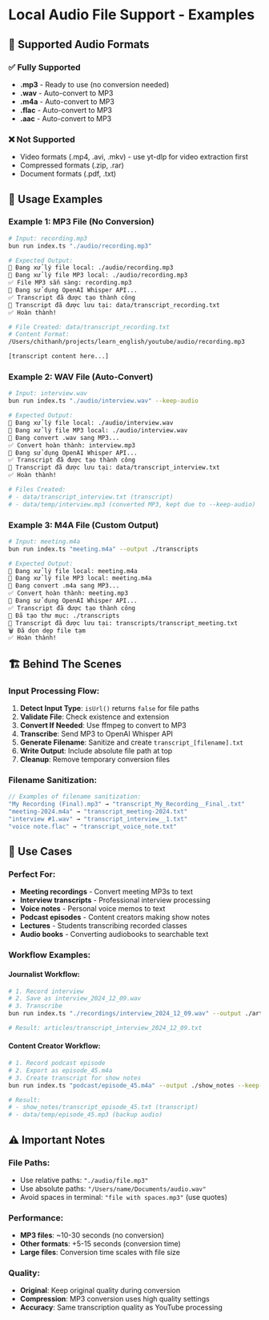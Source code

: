 # Local Audio File Support - Examples

## 🎵 **Supported Audio Formats**

### ✅ **Fully Supported**
- **.mp3** - Ready to use (no conversion needed)
- **.wav** - Auto-convert to MP3
- **.m4a** - Auto-convert to MP3 
- **.flac** - Auto-convert to MP3
- **.aac** - Auto-convert to MP3

### ❌ **Not Supported**
- Video formats (.mp4, .avi, .mkv) - use yt-dlp for video extraction first
- Compressed formats (.zip, .rar)
- Document formats (.pdf, .txt)

## 📝 **Usage Examples**

### **Example 1: MP3 File (No Conversion)**
```bash
# Input: recording.mp3
bun run index.ts "./audio/recording.mp3"

# Expected Output:
🎵 Đang xử lý file local: ./audio/recording.mp3
🎵 Đang xử lý file MP3 local: ./audio/recording.mp3
✅ File MP3 sẵn sàng: recording.mp3
🔄 Đang sử dụng OpenAI Whisper API...
✅ Transcript đã được tạo thành công
📝 Transcript đã được lưu tại: data/transcript_recording.txt
✅ Hoàn thành!

# File Created: data/transcript_recording.txt
# Content Format:
/Users/chithanh/projects/learn_english/youtube/audio/recording.mp3

[transcript content here...]
```

### **Example 2: WAV File (Auto-Convert)**
```bash
# Input: interview.wav  
bun run index.ts "./audio/interview.wav" --keep-audio

# Expected Output:
🎵 Đang xử lý file local: ./audio/interview.wav
🎵 Đang xử lý file MP3 local: ./audio/interview.wav
🔄 Đang convert .wav sang MP3...
✅ Convert hoàn thành: interview.mp3
🔄 Đang sử dụng OpenAI Whisper API...
✅ Transcript đã được tạo thành công
📝 Transcript đã được lưu tại: data/transcript_interview.txt
✅ Hoàn thành!

# Files Created: 
# - data/transcript_interview.txt (transcript)
# - data/temp/interview.mp3 (converted MP3, kept due to --keep-audio)
```

### **Example 3: M4A File (Custom Output)**
```bash
# Input: meeting.m4a
bun run index.ts "meeting.m4a" --output ./transcripts

# Expected Output:
🎵 Đang xử lý file local: meeting.m4a
🎵 Đang xử lý file MP3 local: meeting.m4a
🔄 Đang convert .m4a sang MP3...
✅ Convert hoàn thành: meeting.mp3
🔄 Đang sử dụng OpenAI Whisper API...
✅ Transcript đã được tạo thành công
📁 Đã tạo thư mục: ./transcripts
📝 Transcript đã được lưu tại: transcripts/transcript_meeting.txt
🗑️ Đã dọn dẹp file tạm
✅ Hoàn thành!
```

## 🏗️ **Behind The Scenes**

### **Input Processing Flow:**
1. **Detect Input Type**: `isUrl()` returns `false` for file paths
2. **Validate File**: Check existence and extension
3. **Convert If Needed**: Use ffmpeg to convert to MP3
4. **Transcribe**: Send MP3 to OpenAI Whisper API
5. **Generate Filename**: Sanitize and create `transcript_[filename].txt`
6. **Write Output**: Include absolute file path at top
7. **Cleanup**: Remove temporary conversion files

### **Filename Sanitization:**
```typescript
// Examples of filename sanitization:
"My Recording (Final).mp3" → "transcript_My_Recording__Final_.txt"
"meeting-2024.m4a" → "transcript_meeting-2024.txt"
"interview #1.wav" → "transcript_interview__1.txt"
"voice note.flac" → "transcript_voice_note.txt"
```

## 🎯 **Use Cases**

### **Perfect For:**
- **Meeting recordings** - Convert meeting MP3s to text
- **Interview transcripts** - Professional interview processing  
- **Voice notes** - Personal voice memos to text
- **Podcast episodes** - Content creators making show notes
- **Lectures** - Students transcribing recorded classes
- **Audio books** - Converting audiobooks to searchable text

### **Workflow Examples:**

#### **Journalist Workflow:**
```bash
# 1. Record interview
# 2. Save as interview_2024_12_09.wav
# 3. Transcribe
bun run index.ts "./recordings/interview_2024_12_09.wav" --output ./articles

# Result: articles/transcript_interview_2024_12_09.txt
```

#### **Content Creator Workflow:**
```bash
# 1. Record podcast episode
# 2. Export as episode_45.m4a 
# 3. Create transcript for show notes
bun run index.ts "podcast/episode_45.m4a" --output ./show_notes --keep-audio

# Result: 
# - show_notes/transcript_episode_45.txt (transcript)
# - data/temp/episode_45.mp3 (backup audio)
```

## ⚠️ **Important Notes**

### **File Paths:**
- Use relative paths: `"./audio/file.mp3"`
- Use absolute paths: `"/Users/name/Documents/audio.wav"`
- Avoid spaces in terminal: `"file with spaces.mp3"` (use quotes)

### **Performance:**
- **MP3 files**: ~10-30 seconds (no conversion)
- **Other formats**: +5-15 seconds (conversion time)
- **Large files**: Conversion time scales with file size

### **Quality:**
- **Original**: Keep original quality during conversion
- **Compression**: MP3 conversion uses high quality settings
- **Accuracy**: Same transcription quality as YouTube processing
